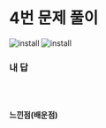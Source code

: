# 4번 문제 풀이
![install](https://user-images.githubusercontent.com/81015704/118266279-51f61100-b4f5-11eb-826b-2915b55ce2a1.png)
![install](https://user-images.githubusercontent.com/81015704/118266284-53bfd480-b4f5-11eb-8938-aaca627b9e31.png)

### 내 답
<pre><code>

</code></pre>


#### 느낀점(배운점)
